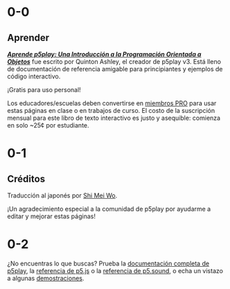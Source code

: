 # 0-0

## Aprender

[**_Aprende p5play: Una Introducción a la Programación Orientada a Objetos_**](.) fue escrito por Quinton Ashley, el creador de p5play v3. Está lleno de documentación de referencia amigable para principiantes y ejemplos de código interactivo.

¡Gratis para uso personal!

Los educadores/escuelas deben convertirse en [miembros PRO](../pro) para usar estas páginas en clase o en trabajos de curso. El costo de la suscripción mensual para este libro de texto interactivo es justo y asequible: comienza en solo ~25¢ por estudiante.

# 0-1

## Créditos

Traducción al japonés por [Shi Mei Wo](https://github.com/ShiMeiWo).

¡Un agradecimiento especial a la comunidad de p5play por ayudarme a editar y mejorar estas páginas!

# 0-2

¿No encuentras lo que buscas? Prueba la [documentación completa de p5play](/docs/Sprite.html), la [referencia de p5.js](https://p5js.org/reference/) o la [referencia de p5.sound](https://p5js.org/reference/#/libraries/p5.sound), o echa un vistazo a algunas [demostraciones](https://openprocessing.org/user/350295?o=35&view=sketches).
